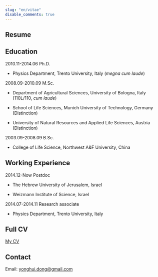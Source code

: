 ```yaml
---
slug: "en/vitae"
disable_comments: true
---
```


Resume 
--------------------

## Education


2010.11-2014.06 Ph.D.   

- Physics Department, Trento University, Italy (_megna cum laude_)    

2008.09-2010.09 M.Sc.   

- Department of Agricultural Sciences, University of Bologna, Italy (110L/110, _cum laude_)    

- School of Life Sciences, Munich University of Technology, Germany (Distinction)   
    
- University of Natural Resources and Applied Life Sciences, Austria (Distinction)

2003.09-2008.09 B.Sc.   

- College of Life Science, Northwest A&F University, China  


## Working Experience

2014.12-Now Postdoc     

- The Hebrew University of Jerusalem, Israel    

- Weizmann Institute of Science, Israel   


2014.07-2014.11 Research associate      

- Physics Department, Trento University, Italy          


## Full CV

[My CV](/CV/YonghuiDong_en.pdf)    


## Contact      

Email: yonghui.dong@gmail.com

      